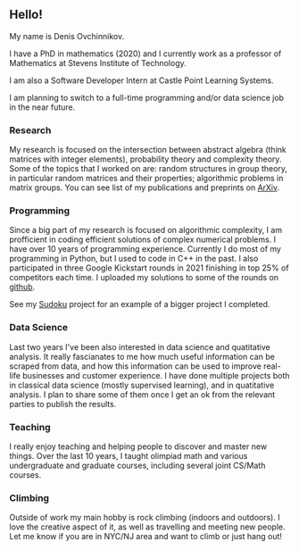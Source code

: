 ## Hello! 

My name is Denis Ovchinnikov.

I have a PhD in mathematics (2020) and I currently work as a professor of Mathematics at Stevens Institute of Technology.

I am also a Software Developer Intern at Castle Point Learning Systems.

I am planning to switch to a full-time programming and/or data science job in the near future.

### Research
My research is focused on the intersection between abstract algebra (think matrices with integer elements), probability theory and complexity theory. Some of the topics that I worked on are: random structures in group theory, in particular random matrices and their properties; algorithmic problems in matrix groups. You can see list of my publications and preprints on [ArXiv](https://arxiv.org/search/math?searchtype=author&query=Ovchinnikov%2C+D).

### Programming
Since a big part of my research is focused on algorithmic complexity, I am profficient in coding efficient solutions of complex numerical problems. I have over 10 years of programming experience. Currently I do most of my programming in Python, but I used to code in C++ in the past. I also participated in three Google Kickstart rounds in 2021 finishing in top 25% of competitors each time. I uploaded my solutions to some of the rounds on [github](https://github.com/DenisOvchinnikov93/Google-kickstart-2021-e-all-problems-python).

See my [Sudoku](https://github.com/DenisOvchinnikov93/Sudoku) project for an example of a bigger project I completed. 

### Data Science
Last two years I've been also interested in data science and quatitative analysis. It really fascianates to me how much useful information can be scraped from data, and how this information can be used to improve real-life businesses and customer experience. I have done multiple projects both in classical data science (mostly supervised learning), and in quatitative analysis. I plan to share some of them once I get an ok from the relevant parties to publish the results.

### Teaching
I really enjoy teaching and helping people to discover and master new things. Over the last 10 years, I taught olimpiad math and various undergraduate and graduate courses, including several joint CS/Math courses.

### Climbing 

Outside of work my main hobby is rock climbing (indoors and outdoors). I love the creative aspect of it, as well as travelling and meeting new people. Let me know if you are in NYC/NJ area and want to climb or just hang out!
